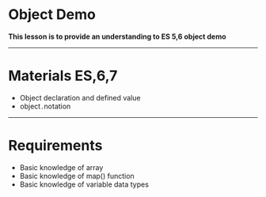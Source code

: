 # Object Demo

****This lesson is to provide an understanding to ES 5,6 object demo****
___
# Materials  ES,6,7

- Object declaration and defined value
- object` . `notation
___
# Requirements

- Basic knowledge of array
- Basic knowledge of map() function
- Basic knowledge of variable data types
